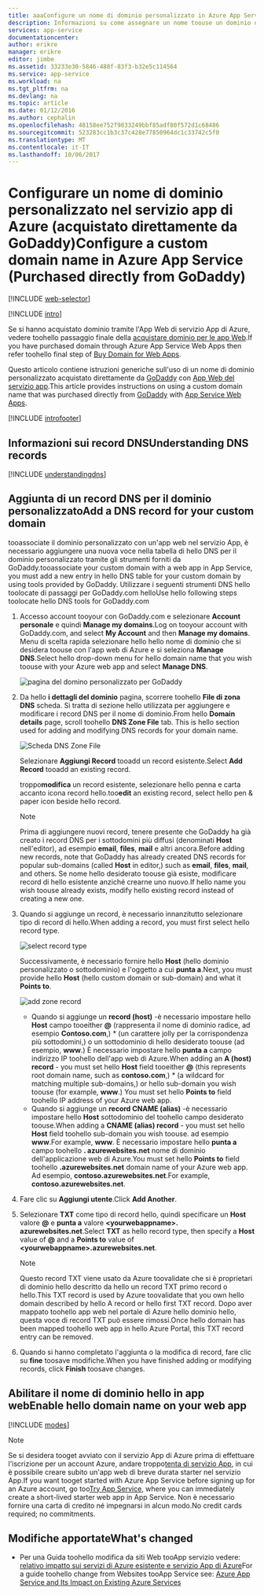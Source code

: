 ```yaml
---
title: aaaConfigure un nome di dominio personalizzato in Azure App Service (GoDaddy)
description: Informazioni su come assegnare un nome toouse un dominio di GoDaddy con le app Web di Azure
services: app-service
documentationcenter: 
author: erikre
manager: erikre
editor: jimbe
ms.assetid: 33233e30-5846-488f-83f3-b32e5c114564
ms.service: app-service
ms.workload: na
ms.tgt_pltfrm: na
ms.devlang: na
ms.topic: article
ms.date: 01/12/2016
ms.author: cephalin
ms.openlocfilehash: 48158ee752f9833249bbf85adf80f572d1c68486
ms.sourcegitcommit: 523283cc1b3c37c428e77850964dc1c33742c5f0
ms.translationtype: MT
ms.contentlocale: it-IT
ms.lasthandoff: 10/06/2017
---
```

# <a name="configure-a-custom-domain-name-in-azure-app-service-purchased-directly-from-godaddy"></a><span data-ttu-id="44727-103">Configurare un nome di dominio personalizzato nel servizio app di Azure (acquistato direttamente da GoDaddy)</span><span class="sxs-lookup"><span data-stu-id="44727-103">Configure a custom domain name in Azure App Service (Purchased directly from GoDaddy)</span></span>
[!INCLUDE [web-selector](../../includes/websites-custom-domain-selector.md)]

[!INCLUDE [intro](../../includes/custom-dns-web-site-intro.md)]

<span data-ttu-id="44727-104">Se si hanno acquistato dominio tramite l'App Web di servizio App di Azure, vedere toohello passaggio finale della [acquistare dominio per le app Web](custom-dns-web-site-buydomains-web-app.md).</span><span class="sxs-lookup"><span data-stu-id="44727-104">If you have purchased domain through Azure App Service Web Apps then refer toohello final step of [Buy Domain for Web Apps](custom-dns-web-site-buydomains-web-app.md).</span></span>

<span data-ttu-id="44727-105">Questo articolo contiene istruzioni generiche sull'uso di un nome di dominio personalizzato acquistato direttamente da [GoDaddy](https://godaddy.com) con [App Web del servizio app](http://go.microsoft.com/fwlink/?LinkId=529714).</span><span class="sxs-lookup"><span data-stu-id="44727-105">This article provides instructions on using a custom domain name that was purchased directly from [GoDaddy](https://godaddy.com) with [App Service Web Apps](http://go.microsoft.com/fwlink/?LinkId=529714).</span></span>

[!INCLUDE [introfooter](../../includes/custom-dns-web-site-intro-notes.md)]

<a name="understanding-records"></a>

## <a name="understanding-dns-records"></a><span data-ttu-id="44727-106">Informazioni sui record DNS</span><span class="sxs-lookup"><span data-stu-id="44727-106">Understanding DNS records</span></span>
[!INCLUDE [understandingdns](../../includes/custom-dns-web-site-understanding-dns-raw.md)]

<a name="bkmk_configurecname"></a>

## <a name="add-a-dns-record-for-your-custom-domain"></a><span data-ttu-id="44727-107">Aggiunta di un record DNS per il dominio personalizzato</span><span class="sxs-lookup"><span data-stu-id="44727-107">Add a DNS record for your custom domain</span></span>
<span data-ttu-id="44727-108">tooassociate il dominio personalizzato con un'app web nel servizio App, è necessario aggiungere una nuova voce nella tabella di hello DNS per il dominio personalizzato tramite gli strumenti forniti da GoDaddy.</span><span class="sxs-lookup"><span data-stu-id="44727-108">tooassociate your custom domain with a web app in App Service, you must add a new entry in hello DNS table for your custom domain by using tools provided by GoDaddy.</span></span> <span data-ttu-id="44727-109">Utilizzare i seguenti strumenti DNS hello toolocate di passaggi per GoDaddy.com hello</span><span class="sxs-lookup"><span data-stu-id="44727-109">Use hello following steps toolocate hello DNS tools for GoDaddy.com</span></span>

1. <span data-ttu-id="44727-110">Accesso account tooyour con GoDaddy.com e selezionare **Account personale** e quindi **Manage my domains**.</span><span class="sxs-lookup"><span data-stu-id="44727-110">Log on tooyour account with GoDaddy.com, and select **My Account** and then **Manage my domains**.</span></span> <span data-ttu-id="44727-111">Menu di scelta rapida selezionare hello hello nome di dominio che si desidera toouse con l'app web di Azure e si seleziona **Manage DNS**.</span><span class="sxs-lookup"><span data-stu-id="44727-111">Select hello drop-down menu for hello domain name that you wish toouse with your Azure web app and select **Manage DNS**.</span></span>
   
    ![pagina del domino personalizzato per GoDaddy](./media/web-sites-godaddy-custom-domain-name/godaddy-customdomain.png)
2. <span data-ttu-id="44727-113">Da hello **i dettagli del dominio** pagina, scorrere toohello **File di zona DNS** scheda. Si tratta di sezione hello utilizzata per aggiungere e modificare i record DNS per il nome di dominio.</span><span class="sxs-lookup"><span data-stu-id="44727-113">From hello **Domain details** page, scroll toohello **DNS Zone File** tab. This is hello section used for adding and modifying DNS records for your domain name.</span></span>
   
    ![Scheda DNS Zone File](./media/web-sites-godaddy-custom-domain-name/godaddy-zonetab.png)
   
    <span data-ttu-id="44727-115">Selezionare **Aggiungi Record** tooadd un record esistente.</span><span class="sxs-lookup"><span data-stu-id="44727-115">Select **Add Record** tooadd an existing record.</span></span>
   
    <span data-ttu-id="44727-116">troppo**modifica** un record esistente, selezionare hello penna e carta accanto icona record hello.</span><span class="sxs-lookup"><span data-stu-id="44727-116">too**edit** an existing record, select hello pen & paper icon beside hello record.</span></span>
   
   > [!NOTE]
   > <span data-ttu-id="44727-117">Prima di aggiungere nuovi record, tenere presente che GoDaddy ha già creato i record DNS per i sottodomini più diffusi (denominati **Host** nell'editor), ad esempio **email**, **files**, **mail** e altri ancora.</span><span class="sxs-lookup"><span data-stu-id="44727-117">Before adding new records, note that GoDaddy has already created DNS records for popular sub-domains (called **Host** in editor,) such as **email**, **files**, **mail**, and others.</span></span> <span data-ttu-id="44727-118">Se nome hello desiderato toouse già esiste, modificare record di hello esistente anziché crearne uno nuovo.</span><span class="sxs-lookup"><span data-stu-id="44727-118">If hello name you wish toouse already exists, modify hello existing record instead of creating a new one.</span></span>
   > 
   > 
3. <span data-ttu-id="44727-119">Quando si aggiunge un record, è necessario innanzitutto selezionare tipo di record di hello.</span><span class="sxs-lookup"><span data-stu-id="44727-119">When adding a record, you must first select hello record type.</span></span>
   
    ![select record type](./media/web-sites-godaddy-custom-domain-name/godaddy-selectrecordtype.png)
   
    <span data-ttu-id="44727-121">Successivamente, è necessario fornire hello **Host** (hello dominio personalizzato o sottodominio) e l'oggetto a cui **punta a**.</span><span class="sxs-lookup"><span data-stu-id="44727-121">Next, you must provide hello **Host** (hello custom domain or sub-domain) and what it **Points to**.</span></span>
   
    ![add zone record](./media/web-sites-godaddy-custom-domain-name/godaddy-addzonerecord.png)
   
   * <span data-ttu-id="44727-123">Quando si aggiunge un **record (host)** -è necessario impostare hello **Host** campo tooeither  **@**  (rappresenta il nome di dominio radice, ad esempio  **Contoso.com**,) * (un carattere jolly per la corrispondenza più sottodomini,) o un sottodominio di hello desiderato toouse (ad esempio, **www**.) È necessario impostare hello **punta a** campo indirizzo IP toohello dell'app web di Azure.</span><span class="sxs-lookup"><span data-stu-id="44727-123">When adding an **A (host) record** - you must set hello **Host** field tooeither **@** (this represents root domain name, such as **contoso.com**,) * (a wildcard for matching multiple sub-domains,) or hello sub-domain you wish toouse (for example, **www**.) You must set hello **Points to** field toohello IP address of your Azure web app.</span></span>
   * <span data-ttu-id="44727-124">Quando si aggiunge un **record CNAME (alias)** -è necessario impostare hello **Host** sottodominio del toohello campo desiderato toouse.</span><span class="sxs-lookup"><span data-stu-id="44727-124">When adding a **CNAME (alias) record** - you must set hello **Host** field toohello sub-domain you wish toouse.</span></span> <span data-ttu-id="44727-125">ad esempio **www**.</span><span class="sxs-lookup"><span data-stu-id="44727-125">For example, **www**.</span></span> <span data-ttu-id="44727-126">È necessario impostare hello **punta a** campo toohello **. azurewebsites.net** nome di dominio dell'applicazione web di Azure.</span><span class="sxs-lookup"><span data-stu-id="44727-126">You must set hello **Points to** field toohello **.azurewebsites.net** domain name of your Azure web app.</span></span> <span data-ttu-id="44727-127">Ad esempio, **contoso.azurewebsites.net**.</span><span class="sxs-lookup"><span data-stu-id="44727-127">For example, **contoso.azurewebsites.net**.</span></span>
4. <span data-ttu-id="44727-128">Fare clic su **Aggiungi utente**.</span><span class="sxs-lookup"><span data-stu-id="44727-128">Click **Add Another**.</span></span>
5. <span data-ttu-id="44727-129">Selezionare **TXT** come tipo di record hello, quindi specificare un **Host** valore  **@**  e **punta a** valore  **&lt;yourwebappname&gt;. azurewebsites.net**.</span><span class="sxs-lookup"><span data-stu-id="44727-129">Select **TXT** as hello record type, then specify a **Host** value of **@** and a **Points to** value of **&lt;yourwebappname&gt;.azurewebsites.net**.</span></span>
   
   > [!NOTE]
   > <span data-ttu-id="44727-130">Questo record TXT viene usato da Azure toovalidate che si è proprietari di dominio hello descritto da hello un record TXT primo record o hello.</span><span class="sxs-lookup"><span data-stu-id="44727-130">This TXT record is used by Azure toovalidate that you own hello domain described by hello A record or hello first TXT record.</span></span> <span data-ttu-id="44727-131">Dopo aver mappato toohello app web nel portale di Azure hello dominio hello, questa voce di record TXT può essere rimossi.</span><span class="sxs-lookup"><span data-stu-id="44727-131">Once hello domain has been mapped toohello web app in hello Azure Portal, this TXT record entry can be removed.</span></span>
   > 
   > 
6. <span data-ttu-id="44727-132">Quando si hanno completato l'aggiunta o la modifica di record, fare clic su **fine** toosave modifiche.</span><span class="sxs-lookup"><span data-stu-id="44727-132">When you have finished adding or modifying records, click **Finish** toosave changes.</span></span>

<a name="enabledomain"></a>

## <a name="enable-hello-domain-name-on-your-web-app"></a><span data-ttu-id="44727-133">Abilitare il nome di dominio hello in app web</span><span class="sxs-lookup"><span data-stu-id="44727-133">Enable hello domain name on your web app</span></span>
[!INCLUDE [modes](../../includes/custom-dns-web-site-enable-on-web-site.md)]

> [!NOTE]
> <span data-ttu-id="44727-134">Se si desidera tooget avviato con il servizio App di Azure prima di effettuare l'iscrizione per un account Azure, andare troppo[tenta di servizio App](https://azure.microsoft.com/try/app-service/), in cui è possibile creare subito un'app web di breve durata starter nel servizio App.</span><span class="sxs-lookup"><span data-stu-id="44727-134">If you want tooget started with Azure App Service before signing up for an Azure account, go too[Try App Service](https://azure.microsoft.com/try/app-service/), where you can immediately create a short-lived starter web app in App Service.</span></span> <span data-ttu-id="44727-135">Non è necessario fornire una carta di credito né impegnarsi in alcun modo.</span><span class="sxs-lookup"><span data-stu-id="44727-135">No credit cards required; no commitments.</span></span>
> 
> 

## <a name="whats-changed"></a><span data-ttu-id="44727-136">Modifiche apportate</span><span class="sxs-lookup"><span data-stu-id="44727-136">What's changed</span></span>
* <span data-ttu-id="44727-137">Per una Guida toohello modifica da siti Web tooApp servizio vedere: [relativo impatto sui servizi di Azure esistente e servizio App di Azure](http://go.microsoft.com/fwlink/?LinkId=529714)</span><span class="sxs-lookup"><span data-stu-id="44727-137">For a guide toohello change from Websites tooApp Service see: [Azure App Service and Its Impact on Existing Azure Services](http://go.microsoft.com/fwlink/?LinkId=529714)</span></span>

